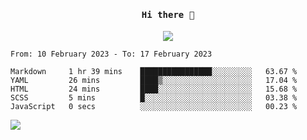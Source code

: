 <h4 align="center"><samp> Hi there 👋  </samp></h4>

<p align="center">
  
  <a href="https://github.com/bznick98">
    <img align="center" src="https://github-readme-stats.vercel.app/api?username=bznick98&&count_private=true&hide=issues,prs,contribs&show_icons=true&theme=gruvbox" />
  </a>
  
  <!--START_SECTION:waka-->

```text
From: 10 February 2023 - To: 17 February 2023

Markdown     1 hr 39 mins    ████████████████░░░░░░░░░   63.67 %
YAML         26 mins         ████▒░░░░░░░░░░░░░░░░░░░░   17.04 %
HTML         24 mins         ████░░░░░░░░░░░░░░░░░░░░░   15.68 %
SCSS         5 mins          █░░░░░░░░░░░░░░░░░░░░░░░░   03.38 %
JavaScript   0 secs          ░░░░░░░░░░░░░░░░░░░░░░░░░   00.23 %
```

<!--END_SECTION:waka-->
  
 
</p>

![](https://visitor-badge.glitch.me/badge?page_id=bznick98.bznick98)
